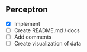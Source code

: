 ## Perceptron
- [X] Implement
- [ ] Create README.md / docs
- [ ] Add comments
- [ ] Create visualization of data

